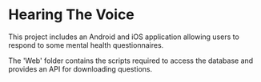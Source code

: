 Hearing The Voice
=================

This project includes an Android and iOS application allowing users to respond to some mental health questionnaires.

The 'Web' folder contains the scripts required to access the database and provides an API for 
downloading questions.
